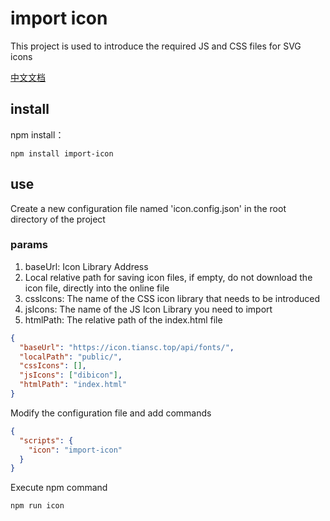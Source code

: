 # import icon

This project is used to introduce the required JS and CSS files for SVG icons

[中文文档](https://github.com/tiansca/import-icon/blob/main/README.md)

## install
npm install：
```shell
npm install import-icon
```



## use
Create a new configuration file named 'icon.config.json' in the root directory of the project

### params
1. baseUrl: Icon Library Address 
2. Local relative path for saving icon files, if empty, do not download the icon file, directly into the online file 
3. cssIcons: The name of the CSS icon library that needs to be introduced 
4. jsIcons: The name of the JS Icon Library you need to import 
5. htmlPath: The relative path of the index.html file

```json
{
  "baseUrl": "https://icon.tiansc.top/api/fonts/",
  "localPath": "public/",
  "cssIcons": [],
  "jsIcons": ["dibicon"],
  "htmlPath": "index.html"
}
```

Modify the configuration file and add commands
```json
{
  "scripts": {
    "icon": "import-icon"
  }
}
```


Execute npm command
```shell
npm run icon
```